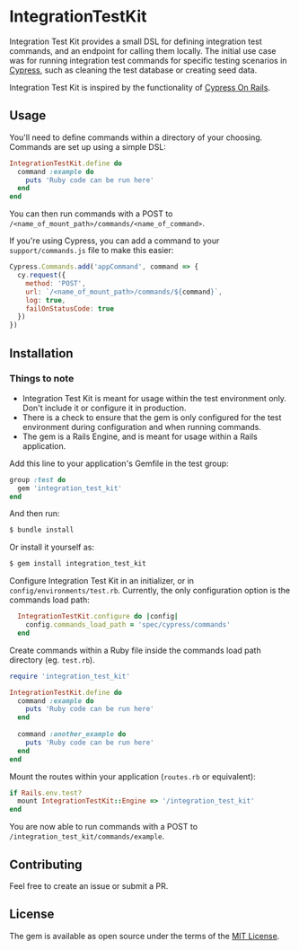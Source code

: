 # IntegrationTestKit
Integration Test Kit provides a small DSL for defining integration test commands, and an endpoint for calling them locally.
The initial use case was for running integration test commands for specific testing scenarios in [Cypress](https://www.cypress.io), such as cleaning the test database or creating seed data.

Integration Test Kit is inspired by the functionality of [Cypress On Rails](https://github.com/shakacode/cypress-on-rails). 

## Usage
You'll need to define commands within a directory of your choosing. Commands are set up using a simple DSL:
```ruby
IntegrationTestKit.define do
  command :example do
    puts 'Ruby code can be run here'
  end
end  
```

You can then run commands with a POST to `/<name_of_mount_path>/commands/<name_of_command>`.

If you're using Cypress, you can add a command to your `support/commands.js` file to make this easier:
```js
Cypress.Commands.add('appCommand', command => {
  cy.request({
    method: 'POST',
    url: `/<name_of_mount_path>/commands/${command}`,
    log: true,
    failOnStatusCode: true
  })
})
```

## Installation
### Things to note
* Integration Test Kit is meant for usage within the test environment only. Don't include it or configure it in production.
* There is a check to ensure that the gem is only configured for the test environment during configuration and when running commands.  
* The gem is a Rails Engine, and is meant for usage within a Rails application.

Add this line to your application's Gemfile in the test group:

```ruby
group :test do
  gem 'integration_test_kit'
end
```

And then run:
```bash
$ bundle install
```

Or install it yourself as:
```bash
$ gem install integration_test_kit
```

Configure Integration Test Kit in an initializer, or in `config/environments/test.rb`. Currently, the only configuration option is the commands load path:
```ruby
  IntegrationTestKit.configure do |config|
    config.commands_load_path = 'spec/cypress/commands'
  end
```

Create commands within a Ruby file inside the commands load path directory (eg. `test.rb`).

```ruby
require 'integration_test_kit'

IntegrationTestKit.define do
  command :example do
    puts 'Ruby code can be run here'
  end
  
  command :another_example do
    puts 'Ruby code can be run here'
  end
end  
```

Mount the routes within your application (`routes.rb` or equivalent):
```ruby
if Rails.env.test?
  mount IntegrationTestKit::Engine => '/integration_test_kit'
end  
```

You are now able to run commands with a POST to `/integration_test_kit/commands/example`. 

## Contributing
Feel free to create an issue or submit a PR. 

## License
The gem is available as open source under the terms of the [MIT License](http://opensource.org/licenses/MIT).
